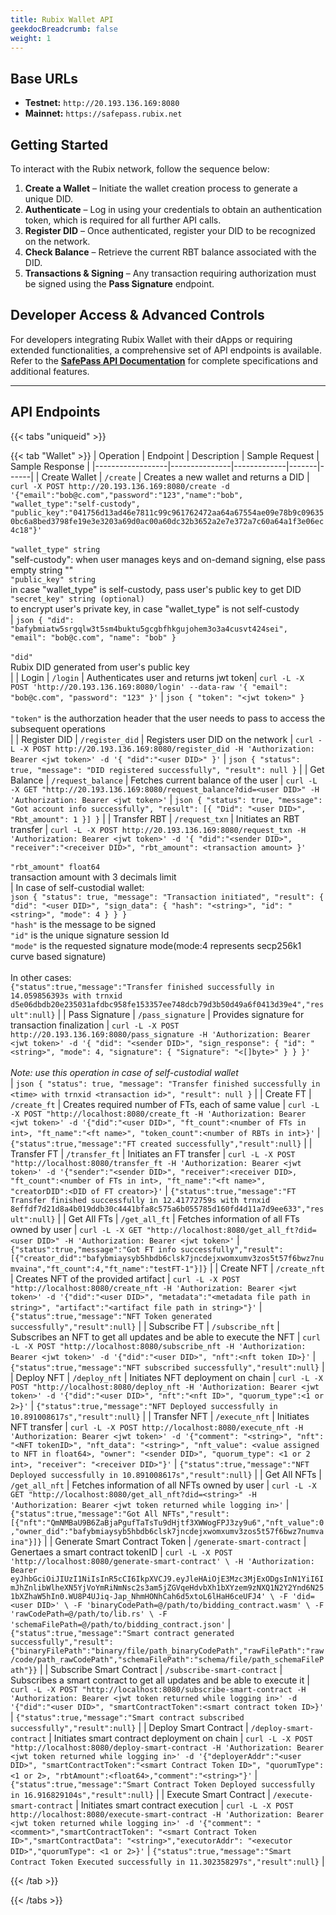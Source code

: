 ```yaml
---
title: Rubix Wallet API
geekdocBreadcrumb: false
weight: 1
---
```




## **Base URLs**  
- **Testnet:** `http://20.193.136.169:8080`  
- **Mainnet:** `https://safepass.rubix.net`  

## **Getting Started**  

To interact with the Rubix network, follow the sequence below:  

1. **Create a Wallet** – Initiate the wallet creation process to generate a unique DID.  
2. **Authenticate** – Log in using your credentials to obtain an authentication token, which is required for all further API calls.  
3. **Register DID** – Once authenticated, register your DID to be recognized on the network.  
4. **Check Balance** – Retrieve the current RBT balance associated with the DID.  
5. **Transactions & Signing** – Any transaction requiring authorization must be signed using the **Pass Signature** endpoint.  

## **Developer Access & Advanced Controls**  

For developers integrating Rubix Wallet with their dApps or requiring extended functionalities, a comprehensive set of API endpoints is available. Refer to the **[SafePass API Documentation](https://safepass.rubix.net/swagger/index.html)** for complete specifications and additional features.  

---

## **API Endpoints**  

{{< tabs "uniqueid" >}}

{{< tab "Wallet" >}}
| Operation | Endpoint | Description | Sample Request | Sample Response |
|------------------|---------------|-------------|-------|------|
| Create Wallet | `/create` | Creates a new wallet and returns a DID | ```curl -X POST http://20.193.136.169:8080/create -d '{"email":"bob@c.com","password":"123","name":"bob", "wallet_type":"self-custody", "public_key":"041756d13ad46e7811c99c961762472aa64a67554ae09e78b9c096350bc6a8bed3798fe19e3e3203a69d0ac00a60dc32b3652a2e7e372a7c60a64a1f3e06ec4c18"}'```<br><br>`"wallet_type" string`<br>"self-custody": when user manages keys and on-demand signing, else pass empty string ""<br>`"public_key" string`<br>in case "wallet_type" is self-custody, pass user's public key to get DID<br>`"secret_key" string (optional)`<br>to encrypt user's private key, in case "wallet_type" is not self-custody <br> | ```json { "did": "bafybmiatw5srgqlw3t5sm4buktu5gcgbfhkgujohem3o3a4cusvt424sei", "email": "bob@c.com", "name": "bob" }```<br><br>`"did"`<br>Rubix DID generated from user's public key<br> |
| Login | `/login` | Authenticates user and returns jwt token| ```curl -L -X POST 'http://20.193.136.169:8080/login' --data-raw '{ "email": "bob@c.com", "password": "123" }'``` | ```json { "token": "<jwt token>" }``` <br><br> `"token"` is the authorzation header that the user needs to pass to access the subsequent operations<br> |
| Register DID | `/register_did` | Registers user DID on the network | ```curl -L -X POST http://20.193.136.169:8080/register_did -H 'Authorization: Bearer <jwt token>' -d '{ "did":"<user DID>" }'``` | ```json { "status": true, "message": "DID registered successfully", "result": null }``` |
| Get Balance | `/request_balance` | Fetches current balance of the user | ```curl -L -X GET "http://20.193.136.169:8080/request_balance?did=<user DID>" -H 'Authorization: Bearer <jwt token>'``` | ```json { "status": true, "message": "Got account info successfully", "result": [{ "Did": "<user DID>", "Rbt_amount": 1 }] }``` |
| Transfer RBT | `/request_txn` | Initiates an RBT transfer | ```curl -L -X POST http://20.193.136.169:8080/request_txn -H 'Authorization: Bearer <jwt token>' -d '{ "did":"<sender DID>", "receiver":"<receiver DID>", "rbt_amount": <transaction amount> }'```<br><br>`"rbt_amount" float64`<br>transaction amount with 3 decimals limit<br> | In case of self-custodial wallet:<br>```json { "status": true, "message": "Transaction initiated", "result": { "did": "<user DID>", "sign_data": { "hash": "<string>", "id": "<string>", "mode": 4 } } }```<br>`"hash"` is the message to be signed<br>`"id"` is the unique signature session Id<br>`"mode"` is the requested signature mode(mode:4 represents secp256k1 curve based signature)<br><br>In other cases:<br>```{"status":true,"message":"Transfer finished successfully in 14.059856393s with trnxid d5e06dbdb20e235031afdbc958fe153357ee748dcb79d3b50d49a6f0413d39e4","result":null}``` |
| Pass Signature | `/pass_signature` | Provides signature for transaction finalization | ```curl -L -X POST http://20.193.136.169:8080/pass_signature -H 'Authorization: Bearer <jwt token>' -d '{ "did": "<sender DID>", "sign_response": { "id": "<string>", "mode": 4, "signature": { "Signature": "<[]byte>" } } }'```<br><br>*Note: use this operation in case of self-custodial wallet*<br> | ```json { "status": true, "message": "Transfer finished successfully in <time> with trnxid <transaction id>", "result": null }``` |
| Create FT | `/create_ft` | Creates required number of FTs, each of same value | ```curl -L -X POST "http://localhost:8080/create_ft -H 'Authorization: Bearer <jwt token>' -d '{"did":"<user DID>", "ft_count":<number of FTs in int>, "ft_name":"<ft name>", "token_count":<number of RBTs in int>}'``` | ```{"status":true,"message":"FT created successfully","result":null}``` |
| Transfer FT | `/transfer_ft` | Initiates an FT transfer | ```curl -L -X POST "http://localhost:8080/transfer_ft -H 'Authorization: Bearer <jwt token>' -d '{"sender":"<sender DID>", "receiver":<receiver DID>, "ft_count":<number of FTs in int>, "ft_name":"<ft name>", "creatorDID":<DID of FT creator>}'``` | ```{"status":true,"message":"FT Transfer finished successfully in 12.41772759s with trnxid 8effdf7d21d8a4b019ddb30c4441bfa8c575a6b055785d160fd4d11a7d9ee633","result":null}``` |
| Get All FTs | `/get_all_ft` | Fetches information of all FTs owned by user | ```curl -L -X GET "http://localhost:8080/get_all_ft?did=<user DID>" -H 'Authorization: Bearer <jwt token>'``` | ```{"status":true,"message":"Got FT info successfully","result":[{"creator_did":"bafybmiaysyb5hbdb6clsk7jncdejxwomxumv3zos5t57f6bwz7numvaina","ft_count":4,"ft_name":"testFT-1"}]}``` |
| Create NFT | `/create_nft` | Creates NFT of the provided artifact | ```curl -L -X POST "http://localhost:8080/create_nft -H 'Authorization: Bearer <jwt token>' -d '{"did":"<user DID>", "metadata":"<metadata file path in string>", "artifact":"<artifact file path in string>"}'``` | ```{"status":true,"message":"NFT Token generated successfully","result":null}``` |
| Subscribe FT | `/subscribe_nft` | Subscribes an NFT to get all updates and be able to execute the NFT | ```curl -L -X POST "http://localhost:8080/subscribe_nft -H 'Authorization: Bearer <jwt token>' -d '{"did":"<user DID>", "nft":<nft token ID>}'``` | ```{"status":true,"message":"NFT subscribed successfully","result":null}``` |
| Deploy NFT | `/deploy_nft` | Initiates NFT deployment on chain | ```curl -L -X POST "http://localhost:8080/deploy_nft -H 'Authorization: Bearer <jwt token>' -d '{"did":"<user DID>", "nft":"<nft ID>", "quorum_type":<1 or 2>}'``` | ```{"status":true,"message":"NFT Deployed successfully in 10.891008617s","result":null}``` |
| Transfer NFT | `/execute_nft` | Initiates NFT transfer | ```curl -L -X POST http://localhost:8080/execute_nft -H 'Authorization: Bearer <jwt token>' -d '{"comment": "<string>", "nft": "<NFT tokenID>", "nft_data": "<string>", "nft_value": <value assigned to NFT in float64>, "owner": "<sender DID>", "quorum_type": <1 or 2 int>, "receiver": "<receiver DID>"}'``` | ```{"status":true,"message":"NFT Deployed successfully in 10.891008617s","result":null}``` |
| Get All NFTs | `/get_all_nft` | Fetches information of all NFTs owned by user | ```curl -L -X GET "http://localhost:8080/get_all_nft?did=<string>" -H 'Authorization: Bearer <jwt token returned while logging in>'``` | ```{"status":true,"message":"Got All NFTs","result":[{"nft":"QmNMBaU9B6ZaBjaPgufTaTsTu9dHjtf3XWWogFPJ3zy9u6","nft_value":0,"owner_did":"bafybmiaysyb5hbdb6clsk7jncdejxwomxumv3zos5t57f6bwz7numvaina"}]}``` |
| Generate Smart Contract Token | `/generate-smart-contract` | Genertaes a smart contract tokenID | ```curl -L -X POST 'http://localhost:8080/generate-smart-contract' \ -H 'Authorization: Bearer eyJhbGciOiJIUzI1NiIsInR5cCI6IkpXVCJ9.eyJleHAiOjE3Mzc3MjExODgsInN1YiI6ImJhZnlibWlheXN5YjVoYmRiNmNsc2s3am5jZGVqeHdvbXh1bXYzem9zNXQ1N2Y2Ynd6N251bXZhaW5hIn0.WU8P4UJiq-Jap_NhmHONhCah6d5xtoL6lHaH6ceUFJ4' \ -F 'did=<user DID>' \ -F 'binaryCodePath=@/path/to/bidding_contract.wasm' \ -F 'rawCodePath=@/path/to/lib.rs' \ -F 'schemaFilePath=@/path/to/bidding_contract.json'``` | ```{"status":true,"message":"Smart contract generated successfully","result":{"binaryFilePath":"binary/file/path_binaryCodePath","rawFilePath":"raw/code/path_rawCodePath","schemaFilePath":"schema/file/path_schemaFilePath"}}``` |
| Subscribe Smart Contract | `/subscribe-smart-contract` | Subscribes a smart contract to get all updates and be able to execute it | ```curl -L -X POST "http://localhost:8080/subscribe-smart-contract -H 'Authorization: Bearer <jwt token returned while logging in>' -d '{"did":"<user DID>", "smartContractToken":<smart contract token ID>}'``` | ```{"status":true,"message":"Smart contract subscribed successfully","result":null}``` |
| Deploy Smart Contract | `/deploy-smart-contract` | Initiates smart contract deployment on chain | ```curl -L -X POST "http://localhost:8080/deploy-smart-contract -H 'Authorization: Bearer <jwt token returned while logging in>' -d '{"deployerAddr":"<user DID>", "smartContractToken":"<smart Contract Token ID>", "quorumType":<1 or 2>, "rbtAmount":<float64>,"comment":"<string>"}'``` | ```{"status":true,"message":"Smart Contract Token Deployed successfully in 16.916829104s","result":null}``` |
| Execute Smart Contract | `/execute-smart-contract` | Initiates smart contract execution | ```curl -L -X POST http://localhost:8080/execute-smart-contract -H 'Authorization: Bearer <jwt token returned while logging in>' -d '{"comment": "<comment>","smartContractToken": "<smart Contract Token ID>","smartContractData": "<string>","executorAddr": "<executor DID>","quorumType": <1 or 2>}'``` | ```{"status":true,"message":"Smart Contract Token Executed successfully in 11.302358297s","result":null}``` |

{{< /tab >}}

{{< /tabs >}}

